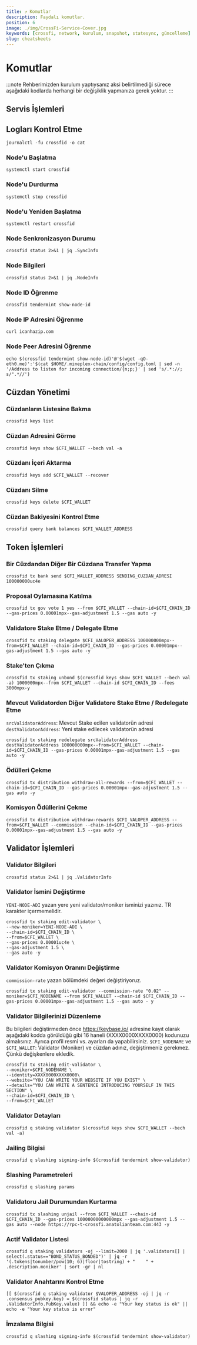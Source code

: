 ```yaml
---
title: ⤴️ Komutlar
description: Faydalı komutlar.
position: 6
image: ./img/CrossFi-Service-Cover.jpg
keywords: [crossfi, network, kurulum, snapshot, statesync, güncelleme]
slug: cheatsheets
---
```


# Komutlar
:::note
Rehberimizden kurulum yaptıysanız aksi belirtilmediği sürece aşağıdaki kodlarda herhangi bir değişiklik yapmanıza gerek yoktur.
:::

## Servis İşlemleri 

## Logları Kontrol Etme 
```
journalctl -fu crossfid -o cat
```

### Node'u Başlatma
```
systemctl start crossfid
```

### Node'u Durdurma
```
systemctl stop crossfid
```

### Node'u Yeniden Başlatma
```
systemctl restart crossfid
```

### Node Senkronizasyon Durumu
```
crossfid status 2>&1 | jq .SyncInfo
```

### Node Bilgileri
```
crossfid status 2>&1 | jq .NodeInfo
```

### Node ID Öğrenme
```
crossfid tendermint show-node-id
```

### Node IP Adresini Öğrenme
```
curl icanhazip.com
```

### Node Peer Adresini Öğrenme
```
echo $(crossfid tendermint show-node-id)'@'$(wget -qO- eth0.me)':'$(cat $HOME/.mineplex-chain/config/config.toml | sed -n '/Address to listen for incoming connection/{n;p;}' | sed 's/.*://; s/".*//')
```

## Cüzdan Yönetimi

### Cüzdanların Listesine Bakma
```
crossfid keys list
```

### Cüzdan Adresini Görme
```
crossfid keys show $CFI_WALLET --bech val -a
```

### Cüzdanı İçeri Aktarma
```
crossfid keys add $CFI_WALLET --recover
```

### Cüzdanı Silme
```
crossfid keys delete $CFI_WALLET
```

### Cüzdan Bakiyesini Kontrol Etme
```
crossfid query bank balances $CFI_WALLET_ADDRESS
```

## Token İşlemleri

### Bir Cüzdandan Diğer Bir Cüzdana Transfer Yapma
```
crossfid tx bank send $CFI_WALLET_ADDRESS SENDING_CUZDAN_ADRESI 100000000uc4e
```

### Proposal Oylamasına Katılma
```
crossfid tx gov vote 1 yes --from $CFI_WALLET --chain-id=$CFI_CHAIN_ID --gas-prices 0.00001mpx--gas-adjustment 1.5 --gas auto -y
```

### Validatore Stake Etme / Delegate Etme
```
crossfid tx staking delegate $CFI_VALOPER_ADDRESS 100000000mpx--from=$CFI_WALLET --chain-id=$CFI_CHAIN_ID --gas-prices 0.00001mpx--gas-adjustment 1.5 --gas auto -y
```

### Stake'ten Çıkma
```
crossfid tx staking unbond $(crossfid keys show $CFI_WALLET --bech val -a) 1000000mpx--from $CFI_WALLET --chain-id $CFI_CHAIN_ID --fees 3000mpx-y
```

### Mevcut Validatorden Diğer Validatore Stake Etme / Redelegate Etme
`srcValidatorAddress`: Mevcut Stake edilen validatorün adresi
`destValidatorAddress`: Yeni stake edilecek validatorün adresi
```
crossfid tx staking redelegate srcValidatorAddress destValidatorAddress 100000000mpx--from=$CFI_WALLET --chain-id=$CFI_CHAIN_ID --gas-prices 0.00001mpx--gas-adjustment 1.5 --gas auto -y
```

### Ödülleri Çekme
```
crossfid tx distribution withdraw-all-rewards --from=$CFI_WALLET --chain-id=$CFI_CHAIN_ID --gas-prices 0.00001mpx--gas-adjustment 1.5 --gas auto -y
```

### Komisyon Ödüllerini Çekme
```
crossfid tx distribution withdraw-rewards $CFI_VALOPER_ADDRESS --from=$CFI_WALLET --commission --chain-id=$CFI_CHAIN_ID --gas-prices 0.00001mpx--gas-adjustment 1.5 --gas auto -y
```

## Validator İşlemleri

### Validator Bilgileri
```
crossfid status 2>&1 | jq .ValidatorInfo
```

### Validator İsmini Değiştirme
`YENI-NODE-ADI` yazan yere yeni validator/moniker isminizi yazınız. TR karakter içermemelidir.
```
crossfid tx staking edit-validator \
--new-moniker=YENI-NODE-ADI \
--chain-id=$CFI_CHAIN_ID \
--from=$CFI_WALLET \
--gas-prices 0.00001uc4e \
--gas-adjustment 1.5 \
--gas auto -y
```

### Validator Komisyon Oranını Değiştirme
`commission-rate` yazan bölümdeki değeri değiştiriyoruz.
```
crossfid tx staking edit-validator --commission-rate "0.02" --moniker=$CFI_NODENAME --from $CFI_WALLET --chain-id $CFI_CHAIN_ID --gas-prices 0.00001mpx--gas-adjustment 1.5 --gas auto - y
```

### Validator Bilgilerinizi Düzenleme
Bu bilgileri değiştirmeden önce https://keybase.io/ adresine kayıt olarak aşağıdaki kodda görüldüğü gibi 16 haneli (XXXX0000XXXX0000) kodunuzu almalısınız. Ayrıca profil resmi vs. ayarları da yapabilirsiniz. 
`$CFI_NODENAME` ve `$CFI_WALLET`: Validator (Moniker) ve cüzdan adınız, değiştirmeniz gerekmez. Çünkü değişkenlere ekledik.
```
crossfid tx staking edit-validator \
--moniker=$CFI_NODENAME \
--identity=XXXX0000XXXX0000\
--website="YOU CAN WRITE YOUR WEBSITE IF YOU EXIST" \
--details="YOU CAN WRITE A SENTENCE INTRODUCING YOURSELF IN THIS SECTION" \
--chain-id=$CFI_CHAIN_ID \
--from=$CFI_WALLET
```

### Validator Detayları
```
crossfid q staking validator $(crossfid keys show $CFI_WALLET --bech val -a)
```

### Jailing Bilgisi
```
crossfid q slashing signing-info $(crossfid tendermint show-validator)
```

### Slashing Parametreleri
```
crossfid q slashing params
```

### Validatoru Jail Durumundan Kurtarma 
```
crossfid tx slashing unjail --from $CFI_WALLET --chain-id $CFI_CHAIN_ID --gas-prices 10000000000000mpx --gas-adjustment 1.5 --gas auto --node https://rpc-t-crossfi.anatolianteam.com:443 -y
```

### Actif Validator Listesi
```
crossfid q staking validators -oj --limit=2000 | jq '.validators[] | select(.status=="BOND_STATUS_BONDED")' | jq -r '(.tokens|tonumber/pow(10; 6)|floor|tostring) + " 	 " + .description.moniker' | sort -gr | nl
```

### Validator Anahtarını Kontrol Etme
```
[[ $(crossfid q staking validator $VALOPER_ADDRESS -oj | jq -r .consensus_pubkey.key) = $(crossfid status | jq -r .ValidatorInfo.PubKey.value) ]] && echo -e "Your key status is ok" || echo -e "Your key status is error"
```

### İmzalama Bilgisi
```
crossfid q slashing signing-info $(crossfid tendermint show-validator)
```
